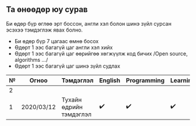 ## Та өнөөдөр юу сурав

Би өдөр бүр өглөө эрт боссон, англи хэл болон шинэ зүйл сурсан эсэхээ тэмдэглэж явах болно.
- Би өдөр бүр 7 цагаас өмнө босох
- Өдөрт 1 ээс багагүй цаг англи хэл хийх
- Өдөрт 1 ээс багагүй цаг өөрийгөө хөгжүүлж код бичих /Open source, algorithms .../ 
- Өдөрт 1 ээс багагүй цаг шинэ зүйл судлах 

| № | Огноо      | Тэмдэглэл                        | English | Programming | Learning | :alarm_clock: |
|---|------------|----------------------------------|-------|-------------|----------|--------------|
| 2 |            |                                  |       |             |          |              |
| 1 | 2020/03/12 | Тухайн өдрийн тэмдэглэл | :heavy_check_mark: | :heavy_check_mark:| :heavy_check_mark:| **07:50**        |
